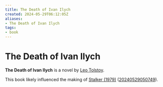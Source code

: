 ```yaml
---
title: The Death of Ivan Ilych
created: 2024-05-29T06:12:05Z
aliases:
- The Death of Ivan Ilych
tags:
- book
---
```


# The Death of Ivan Ilych

**The Death of Ivan Ilych** is a novel by [Leo Tolstoy](../notes/leo-tolstoy).

This book likely influenced the making of [Stalker (1979)](stalker.md) ([20240529050749](../entries/20240529050749.md)).
